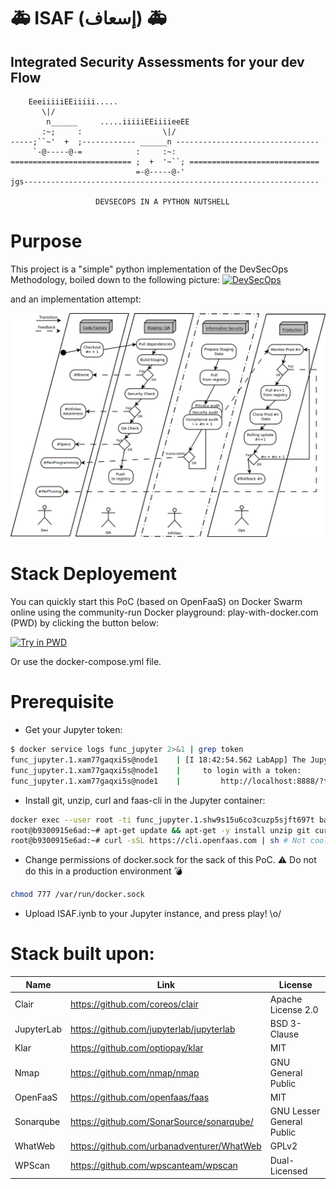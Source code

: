 # :ambulance: ISAF (إسعاف) :ambulance:
## Integrated Security Assessments for your dev Flow
```
    EeeiiiiiEEiiiii.....                                             
       \|/                                                           
        n______     .....iiiiiEEiiiieeEE                             
       :~;     :                  \|/                                
-----;``~'  +  ;------------ ______n --------------------------------
     `-@-----@-=            :     :~:                                
=========================== ;  +  '~``; =============================
                            =-@-----@-'                              
jgs------------------------------------------------------------------

                   DEVSECOPS IN A PYTHON NUTSHELL        
```
# Purpose
This project is a "simple" python implementation of the DevSecOps Methodology, boiled down to the following picture:
[![DevSecOps](https://insights.sei.cmu.edu/assets/content/CISecurityChecking2.png)](https://insights.sei.cmu.edu/sei_blog/2014/12/security-in-continuous-integration.html)  

and an implementation attempt:  

[![Go with the Flow Morty!!](Flow.png)](https://medium.com/@H.A.T/how-to-implement-webs-hospital-b0d8b85389ce)

# Stack Deployement
You can quickly start this PoC (based on OpenFaaS) on Docker Swarm online using the community-run Docker playground: play-with-docker.com (PWD) by clicking the button below:  

[![Try in PWD](https://cdn.rawgit.com/play-with-docker/stacks/cff22438/assets/images/button.png)](http://labs.play-with-docker.com/?stack=https://gist.githubusercontent.com/h-a-t/eafbb19d7ce46c4ee4a541df018a5f37/raw/d1aa99f6fec38620f09ecd3a9bbfb79207cf3dde/docker-compose.yml&stack_name=func)

Or use the docker-compose.yml file.

# Prerequisite
- Get your Jupyter token:

```bash
$ docker service logs func_jupyter 2>&1 | grep token
func_jupyter.1.xam77gaqxi5s@node1    | [I 18:42:54.562 LabApp] The Jupyter Notebook is running at: http://[all ip addresses on your system]:8888/?token=5afdefee1c98acac0bbf29ae9972b7ccd23c50c115e74e49
func_jupyter.1.xam77gaqxi5s@node1    |     to login with a token:
func_jupyter.1.xam77gaqxi5s@node1    |         http://localhost:8888/?token=5afdefee1c98acac0bbf29ae9972b7ccd23c50c115e74e49
```

- Install git, unzip, curl and faas-cli in the Jupyter container:

```bash
docker exec --user root -ti func_jupyter.1.shw9s15u6co3cuzp5sjft697t bash
root@b9300915e6ad:~# apt-get update && apt-get -y install unzip git curl
root@b9300915e6ad:~# curl -sSL https://cli.openfaas.com | sh # Not cool :/
```

- Change permissions of docker.sock for the sack of this PoC. :warning: Do not do this in a production environment :bomb:

```bash
chmod 777 /var/run/docker.sock
```

- Upload ISAF.iynb to your Jupyter instance, and press play! \o/


# Stack built upon:  

| Name       | Link                                       | License                   |
|------------|--------------------------------------------|---------------------------|
|    Clair   | https://github.com/coreos/clair            |        Apache License 2.0 |
| JupyterLab | https://github.com/jupyterlab/jupyterlab   |              BSD 3-Clause |
|    Klar    | https://github.com/optiopay/klar           |                       MIT |
|    Nmap    | https://github.com/nmap/nmap               |        GNU General Public |
|  OpenFaaS  | https://github.com/openfaas/faas           |                       MIT |
|  Sonarqube | https://github.com/SonarSource/sonarqube/  | GNU Lesser General Public |
|   WhatWeb  | https://github.com/urbanadventurer/WhatWeb |                     GPLv2 |
|   WPScan   | https://github.com/wpscanteam/wpscan       |             Dual-Licensed |

